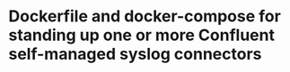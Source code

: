 # Dockerfile and docker-compose  for standing up one or more Confluent self-managed syslog connectors
